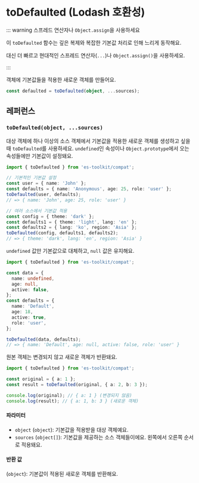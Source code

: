 # toDefaulted (Lodash 호환성)

::: warning 스프레드 연산자나 `Object.assign`을 사용하세요

이 `toDefaulted` 함수는 깊은 복제와 복잡한 기본값 처리로 인해 느리게 동작해요.

대신 더 빠르고 현대적인 스프레드 연산자(`...`)나 `Object.assign()`을 사용하세요.

:::

객체에 기본값들을 적용한 새로운 객체를 만들어요.

```typescript
const defaulted = toDefaulted(object, ...sources);
```

## 레퍼런스

### `toDefaulted(object, ...sources)`

대상 객체에 하나 이상의 소스 객체에서 기본값을 적용한 새로운 객체를 생성하고 싶을 때 `toDefaulted`를 사용하세요. `undefined`인 속성이나 `Object.prototype`에서 오는 속성들에만 기본값이 설정돼요.

```typescript
import { toDefaulted } from 'es-toolkit/compat';

// 기본적인 기본값 설정
const user = { name: 'John' };
const defaults = { name: 'Anonymous', age: 25, role: 'user' };
toDefaulted(user, defaults);
// => { name: 'John', age: 25, role: 'user' }

// 여러 소스에서 기본값 적용
const config = { theme: 'dark' };
const defaults1 = { theme: 'light', lang: 'en' };
const defaults2 = { lang: 'ko', region: 'Asia' };
toDefaulted(config, defaults1, defaults2);
// => { theme: 'dark', lang: 'en', region: 'Asia' }
```

`undefined` 값만 기본값으로 대체하고, `null` 값은 유지해요.

```typescript
import { toDefaulted } from 'es-toolkit/compat';

const data = {
  name: undefined,
  age: null,
  active: false,
};
const defaults = {
  name: 'Default',
  age: 18,
  active: true,
  role: 'user',
};

toDefaulted(data, defaults);
// => { name: 'Default', age: null, active: false, role: 'user' }
```

원본 객체는 변경되지 않고 새로운 객체가 반환돼요.

```typescript
import { toDefaulted } from 'es-toolkit/compat';

const original = { a: 1 };
const result = toDefaulted(original, { a: 2, b: 3 });

console.log(original); // { a: 1 } (변경되지 않음)
console.log(result); // { a: 1, b: 3 } (새로운 객체)
```

#### 파라미터

- `object` (`object`): 기본값을 적용받을 대상 객체예요.
- `sources` (`object[]`): 기본값을 제공하는 소스 객체들이에요. 왼쪽에서 오른쪽 순서로 적용돼요.

#### 반환 값

(`object`): 기본값이 적용된 새로운 객체를 반환해요.
